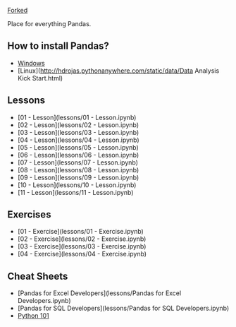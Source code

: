 [Forked](https://bitbucket.org/hrojas/learn-pandas)

Place for everything Pandas.

How to install Pandas?
-------

* [Windows](http://www.youtube.com/watch?v=g4v9_K3Rq3Y)
* [Linux](http://hdrojas.pythonanywhere.com/static/data/Data Analysis Kick Start.html)

Lessons
-------

* [01 - Lesson](lessons/01 - Lesson.ipynb)
* [02 - Lesson](lessons/02 - Lesson.ipynb)
* [03 - Lesson](lessons/03 - Lesson.ipynb)
* [04 - Lesson](lessons/04 - Lesson.ipynb)
* [05 - Lesson](lessons/05 - Lesson.ipynb)
* [06 - Lesson](lessons/06 - Lesson.ipynb)
* [07 - Lesson](lessons/07 - Lesson.ipynb)
* [08 - Lesson](lessons/08 - Lesson.ipynb)
* [09 - Lesson](lessons/09 - Lesson.ipynb)
* [10 - Lesson](lessons/10 - Lesson.ipynb)
* [11 - Lesson](lessons/11 - Lesson.ipynb)

Exercises
---------

* [01 - Exercise](lessons/01 - Exercise.ipynb)
* [02 - Exercise](lessons/02 - Exercise.ipynb)
* [03 - Exercise](lessons/03 - Exercise.ipynb)
* [04 - Exercise](lessons/04 - Exercise.ipynb)

Cheat Sheets
---------

* [Pandas for Excel Developers](lessons/Pandas for Excel Developers.ipynb)
* [Pandas for SQL Developers](lessons/Pandas for SQL Developers.ipynb)
* [Python 101](lessons/Python_101.ipynb)
